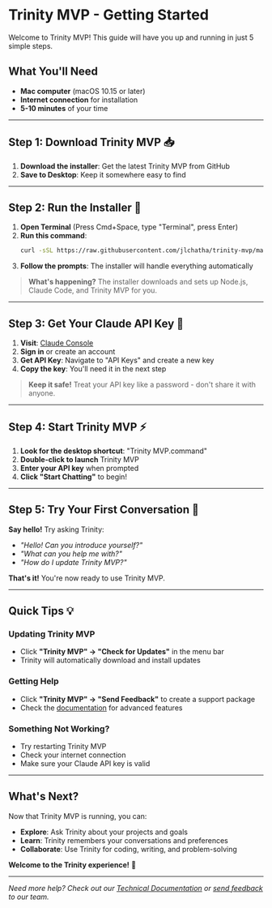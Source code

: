 # Trinity MVP - Getting Started

Welcome to Trinity MVP! This guide will have you up and running in just 5 simple steps.

## What You'll Need

- **Mac computer** (macOS 10.15 or later)
- **Internet connection** for installation
- **5-10 minutes** of your time

---

## Step 1: Download Trinity MVP 📥

1. **Download the installer**: Get the latest Trinity MVP from GitHub
2. **Save to Desktop**: Keep it somewhere easy to find

---

## Step 2: Run the Installer 🚀

1. **Open Terminal** (Press Cmd+Space, type "Terminal", press Enter)
2. **Run this command**:
   ```bash
   curl -sSL https://raw.githubusercontent.com/jlchatha/trinity-mvp/main/scripts/setup-macos.sh | bash
   ```
3. **Follow the prompts**: The installer will handle everything automatically

> **What's happening?** The installer downloads and sets up Node.js, Claude Code, and Trinity MVP for you.

---

## Step 3: Get Your Claude API Key 🔑

1. **Visit**: [Claude Console](https://console.anthropic.com/)
2. **Sign in** or create an account
3. **Get API Key**: Navigate to "API Keys" and create a new key
4. **Copy the key**: You'll need it in the next step

> **Keep it safe!** Treat your API key like a password - don't share it with anyone.

---

## Step 4: Start Trinity MVP ⚡

1. **Look for the desktop shortcut**: "Trinity MVP.command"
2. **Double-click to launch** Trinity MVP
3. **Enter your API key** when prompted
4. **Click "Start Chatting"** to begin!

---

## Step 5: Try Your First Conversation 💬

**Say hello!** Try asking Trinity:
- *"Hello! Can you introduce yourself?"*
- *"What can you help me with?"*
- *"How do I update Trinity MVP?"*

**That's it!** You're now ready to use Trinity MVP.

---

## Quick Tips 💡

### **Updating Trinity MVP**
- Click **"Trinity MVP" → "Check for Updates"** in the menu bar
- Trinity will automatically download and install updates

### **Getting Help**
- Click **"Trinity MVP" → "Send Feedback"** to create a support package
- Check the [documentation](../technical/) for advanced features

### **Something Not Working?**
- Try restarting Trinity MVP
- Check your internet connection
- Make sure your Claude API key is valid

---

## What's Next?

Now that Trinity MVP is running, you can:
- **Explore**: Ask Trinity about your projects and goals
- **Learn**: Trinity remembers your conversations and preferences
- **Collaborate**: Use Trinity for coding, writing, and problem-solving

**Welcome to the Trinity experience!** 🎉

---

*Need more help? Check out our [Technical Documentation](../technical/) or [send feedback](../../scripts/feedback.md) to our team.*
